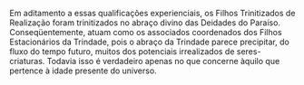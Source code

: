 ﻿Em aditamento a essas qualificações experienciais, os Filhos Trinitizados de Realização foram trinitizados no abraço divino das Deidades do Paraíso. Conseqüentemente, atuam como os associados coordenados dos Filhos Estacionários da Trindade, pois o abraço da Trindade parece precipitar, do fluxo  do tempo futuro, muitos dos potenciais irrealizados de seres-criaturas. Todavia isso é verdadeiro apenas no que concerne àquilo que pertence à idade presente do universo.